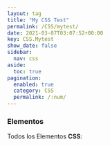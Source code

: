 ```yaml
---
layout: tag
title: "My CSS Test"
permalink: /CSS/mytest/
date: 2021-03-07T03:07:52+00:00
key: CSS.Mytest
show_date: false
sidebar:
  nav: css
aside:
  toc: true
pagination: 
  enabled: true
  category: CSS
  permalink: /:num/    
---
```


<h3>Elementos</h3>
Todos los Elementos <strong>CSS</strong>:
